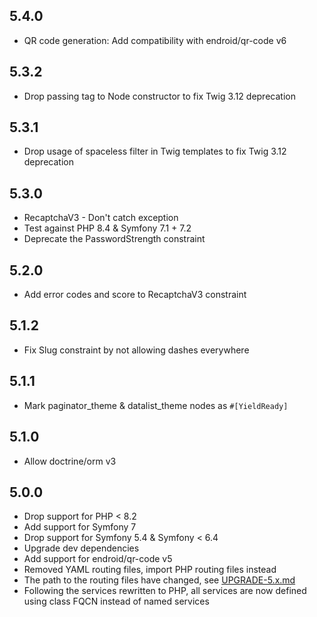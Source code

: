 5.4.0
-----

* QR code generation: Add compatibility with endroid/qr-code v6

5.3.2
-----

* Drop passing tag to Node constructor to fix Twig 3.12 deprecation

5.3.1
-----

* Drop usage of spaceless filter in Twig templates to fix Twig 3.12 deprecation

5.3.0
-----

* RecaptchaV3 - Don't catch exception
* Test against PHP 8.4 & Symfony 7.1 + 7.2
* Deprecate the PasswordStrength constraint

5.2.0
-----

* Add error codes and score to RecaptchaV3 constraint

5.1.2
-----

* Fix Slug constraint by not allowing dashes everywhere

5.1.1
-----

* Mark paginator_theme & datalist_theme nodes as `#[YieldReady]`

5.1.0
-----

* Allow doctrine/orm v3

5.0.0
-----

* Drop support for PHP < 8.2
* Add support for Symfony 7
* Drop support for Symfony 5.4 & Symfony < 6.4
* Upgrade dev dependencies
* Add support for endroid/qr-code v5
* Removed YAML routing files, import PHP routing files instead
* The path to the routing files have changed, see [UPGRADE-5.x.md](UPGRADE-5.x.md)
* Following the services rewritten to PHP, all services are now defined using class FQCN instead of named services

